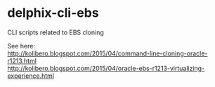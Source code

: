 # delphix-cli-ebs
CLI scripts related to EBS cloning

See here:
<br>
http://kolibero.blogspot.com/2015/04/command-line-cloning-oracle-r1213.html
<br>
http://kolibero.blogspot.com/2015/04/oracle-ebs-r1213-virtualizing-experience.html
